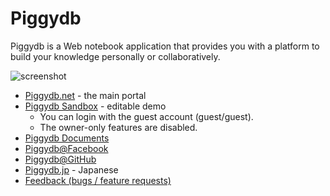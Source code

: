 Piggydb
=======

Piggydb is a Web notebook application that provides you with a platform 
to build your knowledge personally or collaboratively. 

![screenshot](http://piggydb.files.wordpress.com/2009/11/screenshot.png)

* [Piggydb.net](http://piggydb.net/) - the main portal
* [Piggydb Sandbox](http://piggydb.jp/sandbox/) - editable demo
   * You can login with the guest account (guest/guest).
   * The owner-only features are disabled.
* [Piggydb Documents](http://piggydb.jp/en/)
* [Piggydb@Facebook](http://www.facebook.com/piggydb)
* [Piggydb@GitHub](https://github.com/marubinotto/Piggydb)
* [Piggydb.jp](http://piggydb.jp/) - Japanese
* [Feedback (bugs / feature requests)](http://piggydb.lighthouseapp.com/projects/61149-piggydb/overview)



